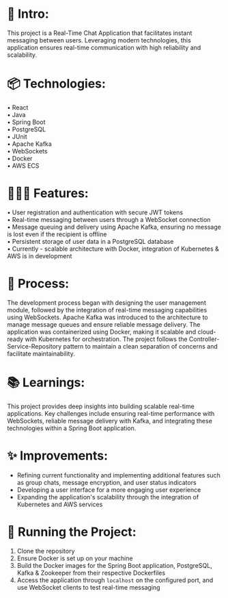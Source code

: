 # 🎋 Intro:
This project is a Real-Time Chat Application that facilitates instant messaging between users. Leveraging modern technologies, this application ensures real-time communication with high reliability and scalability.

# 📦 Technologies:
• React      
• Java      
• Spring Boot    
• PostgreSQL       
• JUnit      
• Apache Kafka         
• WebSockets   
• Docker    
• AWS ECS    

# 👩🏽‍🍳 Features:
• User registration and authentication with secure JWT tokens    
• Real-time messaging between users through a WebSocket connection    
• Message queuing and delivery using Apache Kafka, ensuring no message is lost even if the recipient is offline   
• Persistent storage of user data in a PostgreSQL database   
• Currently - scalable architecture with Docker, integration of Kubernetes & AWS is in development    

# 💭 Process:
The development process began with designing the user management module, followed by the integration of real-time messaging capabilities using WebSockets. Apache Kafka was introduced to the architecture to manage message queues and ensure reliable message delivery. The application was containerized using Docker, making it scalable and cloud-ready with Kubernetes for orchestration. The project follows the Controller-Service-Repository pattern to maintain a clean separation of concerns and facilitate maintainability.

# 📚 Learnings:
This project provides deep insights into building scalable real-time applications. Key challenges include ensuring real-time performance with WebSockets, reliable message delivery with Kafka, and integrating these technologies within a Spring Boot application.   

# ✨ Improvements:
- Refining current functionality and implementing additional features such as group chats, message encryption, and user status indicators   
- Developing a user interface for a more engaging user experience    
- Expanding the application's scalability through the integration of Kubernetes and AWS services   

# 🚦 Running the Project:
1. Clone the repository   
2. Ensure Docker is set up on your machine    
3. Build the Docker images for the Spring Boot application, PostgreSQL, Kafka & Zookeeper from their respective Dockerfiles   
4. Access the application through `localhost` on the configured port, and use WebSocket clients to test real-time messaging   
